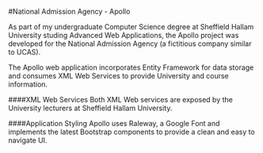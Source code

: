 #National Admission Agency - Apollo

As part of my undergraduate Computer Science degree at Sheffield Hallam University studing Advanced Web Applications, the Apollo project was developed for the National Admission Agency (a fictitious company similar to UCAS).

The Apollo web application incorporates Entity Framework for data storage and consumes XML Web Services to provide University and course information.

####XML Web Services
Both XML Web services are exposed by the University lecturers at Sheffield Hallam University.

####Application Styling
Apollo uses Raleway, a Google Font and implements the latest Bootstrap components to provide a clean and easy to navigate UI.